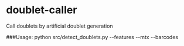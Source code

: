 # doublet-caller

Call doublets by artificial doublet generation

###Usage: 
python src/detect_doublets.py --features <features-file> --mtx <matrix-file> --barcodes <barcodes-file>
